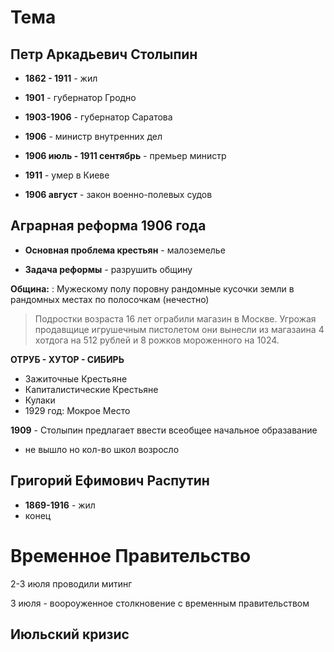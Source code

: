 # Тема

## Петр Аркадьевич Столыпин

- **1862 - 1911** - жил

- **1901** - губернатор Гродно

- **1903-1906** - губернатор Саратова

- **1906** - министр внутренних дел

- **1906 июль - 1911 сентябрь** - премьер министр

- **1911** - умер в Киеве

- **1906 август** - закон военно-полевых судов

## Аграрная реформа 1906 года
- **Основная проблема крестьян** - малоземелье

- **Задача реформы** - разрушить общину

**Община:**
: Мужескому полу поровну рандомные кусочки земли в рандомных местах по полосочкам (нечестно)

> Подростки возраста 16 лет ограбили магазин в Москве. Угрожая продавщице игрушечным пистолетом они вынесли из магазаина 4 хотдога на 512 рублей и 8 рожков мороженного на 1024.

**ОТРУБ - ХУТОР - СИБИРЬ**

- Зажиточные Крестьяне
- Капиталистические Крестьяне
- Кулаки
- 1929 год: Мокрое Место

**1909** - Столыпин предлагает ввести всеобщее начальное образавание 
- не вышло но кол-во школ возросло

## Григорий Ефимович Распутин
- **1869-1916** - жил
- конец

# Временное Правительство

2-3 июля проводили митинг

3 июля - воороуженное столкновение с временным правительством

## Июльский кризис